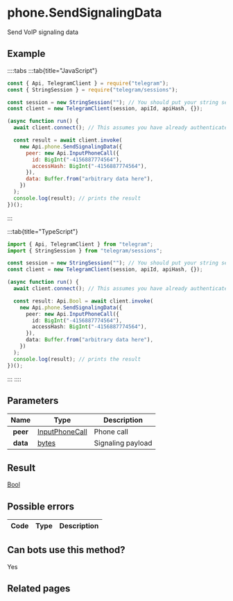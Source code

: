 # phone.SendSignalingData

Send VoIP signaling data

## Example

::::tabs
:::tab{title="JavaScript"}

```js
const { Api, TelegramClient } = require("telegram");
const { StringSession } = require("telegram/sessions");

const session = new StringSession(""); // You should put your string session here
const client = new TelegramClient(session, apiId, apiHash, {});

(async function run() {
  await client.connect(); // This assumes you have already authenticated with .start()

  const result = await client.invoke(
    new Api.phone.SendSignalingData({
      peer: new Api.InputPhoneCall({
        id: BigInt("-4156887774564"),
        accessHash: BigInt("-4156887774564"),
      }),
      data: Buffer.from("arbitrary data here"),
    })
  );
  console.log(result); // prints the result
})();
```

:::

:::tab{title="TypeScript"}

```ts
import { Api, TelegramClient } from "telegram";
import { StringSession } from "telegram/sessions";

const session = new StringSession(""); // You should put your string session here
const client = new TelegramClient(session, apiId, apiHash, {});

(async function run() {
  await client.connect(); // This assumes you have already authenticated with .start()

  const result: Api.Bool = await client.invoke(
    new Api.phone.SendSignalingData({
      peer: new Api.InputPhoneCall({
        id: BigInt("-4156887774564"),
        accessHash: BigInt("-4156887774564"),
      }),
      data: Buffer.from("arbitrary data here"),
    })
  );
  console.log(result); // prints the result
})();
```

:::
::::

## Parameters

|   Name   | Type                                                            | Description       |
| :------: | --------------------------------------------------------------- | ----------------- |
| **peer** | [InputPhoneCall](https://core.telegram.org/type/InputPhoneCall) | Phone call        |
| **data** | [bytes](https://core.telegram.org/type/bytes)                   | Signaling payload |

## Result

[Bool](https://core.telegram.org/type/Bool)

## Possible errors

| Code | Type | Description |
| :--: | ---- | ----------- |

## Can bots use this method?

Yes

## Related pages
